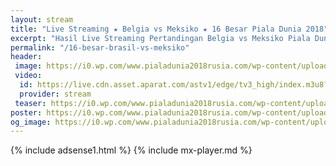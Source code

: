 ```yaml
---
layout: stream
title: "Live Streaming ★ Belgia vs Meksiko ★ 16 Besar Piala Dunia 2018"
excerpt: "Hasil Live Streaming Pertandingan Belgia vs Meksiko Piala Dunia 2018 16 Besar Babak Knock Out"
permalink: "/16-besar-brasil-vs-meksiko"
header:
 image: https://i0.wp.com/www.pialadunia2018rusia.com/wp-content/uploads/2018/07/Prediksi-Bola-Piala-Dunia-Belgia-Vs-Jepang-3-Juli-2018.jpg?resize=640,320
 video:
  id: https://live.cdn.asset.aparat.com/astv1/edge/tv3_high/index.m3u8?wmsAuthSign=618ec5a28a2ec620ac62d63c3f7124bd
  provider: stream
 teaser: https://i0.wp.com/www.pialadunia2018rusia.com/wp-content/uploads/2018/07/Prediksi-Bola-Piala-Dunia-Belgia-Vs-Jepang-3-Juli-2018.jpg?resize=340,170
poster: https://i0.wp.com/www.pialadunia2018rusia.com/wp-content/uploads/2018/07/Prediksi-Bola-Piala-Dunia-Belgia-Vs-Jepang-3-Juli-2018.jpg?resize=640,320
og_image: https://i0.wp.com/www.pialadunia2018rusia.com/wp-content/uploads/2018/07/Prediksi-Bola-Piala-Dunia-Belgia-Vs-Jepang-3-Juli-2018.jpg?resize=720,360
---
```

{% include adsense1.html %}
{% include mx-player.md %}
